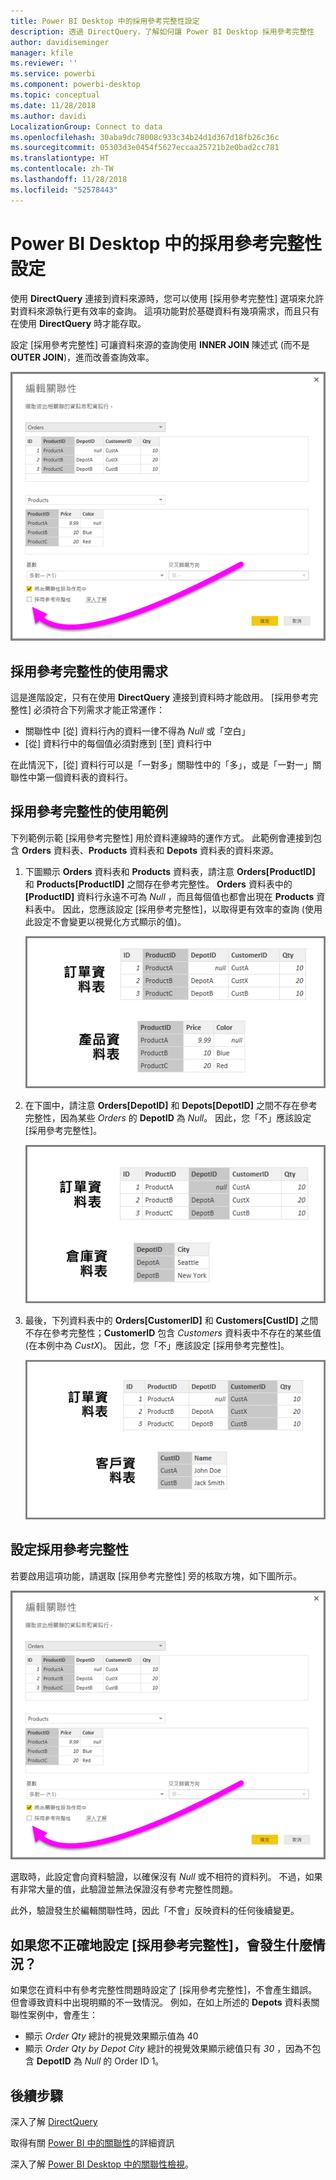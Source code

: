 ```yaml
---
title: Power BI Desktop 中的採用參考完整性設定
description: 透過 DirectQuery，了解如何讓 Power BI Desktop 採用參考完整性
author: davidiseminger
manager: kfile
ms.reviewer: ''
ms.service: powerbi
ms.component: powerbi-desktop
ms.topic: conceptual
ms.date: 11/28/2018
ms.author: davidi
LocalizationGroup: Connect to data
ms.openlocfilehash: 30aba9dc78008c933c34b24d1d367d18fb26c36c
ms.sourcegitcommit: 05303d3e0454f5627eccaa25721b2e0bad2cc781
ms.translationtype: HT
ms.contentlocale: zh-TW
ms.lasthandoff: 11/28/2018
ms.locfileid: "52578443"
---
```

# <a name="assume-referential-integrity-settings-in-power-bi-desktop"></a>Power BI Desktop 中的採用參考完整性設定
使用 **DirectQuery** 連接到資料來源時，您可以使用 [採用參考完整性] 選項來允許對資料來源執行更有效率的查詢。 這項功能對於基礎資料有幾項需求，而且只有在使用 **DirectQuery** 時才能存取。

設定 [採用參考完整性] 可讓資料來源的查詢使用 **INNER JOIN** 陳述式 (而不是 **OUTER JOIN**)，進而改善查詢效率。

![](media/desktop-assume-referential-integrity/assume-referential-integrity_1.png)

## <a name="requirements-for-using-assume-referential-integrity"></a>採用參考完整性的使用需求
這是進階設定，只有在使用 **DirectQuery** 連接到資料時才能啟用。 [採用參考完整性] 必須符合下列需求才能正常運作：

* 關聯性中 [從] 資料行內的資料一律不得為 *Null* 或「空白」
* [從] 資料行中的每個值必須對應到 [至] 資料行中

在此情況下，[從] 資料行可以是「一對多」關聯性中的「多」，或是「一對一」關聯性中第一個資料表的資料行。

## <a name="example-of-using-assume-referential-integrity"></a>採用參考完整性的使用範例
下列範例示範 [採用參考完整性] 用於資料連線時的運作方式。 此範例會連接到包含 **Orders** 資料表、**Products** 資料表和 **Depots** 資料表的資料來源。

1. 下圖顯示 **Orders** 資料表和 **Products** 資料表，請注意 **Orders[ProductID]** 和 **Products[ProductID]** 之間存在參考完整性。 **Orders** 資料表中的 **[ProductID]** 資料行永遠不可為 *Null* ，而且每個值也都會出現在 **Products** 資料表中。 因此，您應該設定 [採用參考完整性]，以取得更有效率的查詢 (使用此設定不會變更以視覺化方式顯示的值)。
   
   ![](media/desktop-assume-referential-integrity/assume-referential-integrity_2.png)
2. 在下圖中，請注意 **Orders[DepotID]** 和 **Depots[DepotID]** 之間不存在參考完整性，因為某些 *Orders* 的 **DepotID** 為 *Null*。 因此，您「不」應該設定 [採用參考完整性]。
   
   ![](media/desktop-assume-referential-integrity/assume-referential-integrity_3.png)
3. 最後，下列資料表中的 **Orders[CustomerID]** 和 **Customers[CustID]** 之間不存在參考完整性；**CustomerID** 包含 *Customers* 資料表中不存在的某些值 (在本例中為 *CustX*)。 因此，您「不」應該設定 [採用參考完整性]。
   
   ![](media/desktop-assume-referential-integrity/assume-referential-integrity_4.png)

## <a name="setting-assume-referential-integrity"></a>設定採用參考完整性
若要啟用這項功能，請選取 [採用參考完整性] 旁的核取方塊，如下圖所示。

![](media/desktop-assume-referential-integrity/assume-referential-integrity_1.png)

選取時，此設定會向資料驗證，以確保沒有 *Null* 或不相符的資料列。 不過，如果有非常大量的值，此驗證並無法保證沒有參考完整性問題。

此外，驗證發生於編輯關聯性時，因此「不會」反映資料的任何後續變更。

## <a name="what-happens-if-you-incorrectly-set-assume-referential-integrity"></a>如果您不正確地設定 [採用參考完整性]，會發生什麼情況？
如果您在資料中有參考完整性問題時設定了 [採用參考完整性]，不會產生錯誤。 但會導致資料中出現明顯的不一致情況。 例如，在如上所述的 **Depots** 資料表關聯性案例中，會產生：

* 顯示 *Order Qty* 總計的視覺效果顯示值為 40
* 顯示 *Order Qty by Depot City* 總計的視覺效果顯示總值只有 *30* ，因為不包含 **DepotID** 為 *Null* 的 Order ID 1。

## <a name="next-steps"></a>後續步驟
深入了解 [DirectQuery](desktop-use-directquery.md)

取得有關 [Power BI 中的關聯性](desktop-create-and-manage-relationships.md)的詳細資訊

深入了解 [Power BI Desktop 中的關聯性檢視](desktop-relationship-view.md)。

